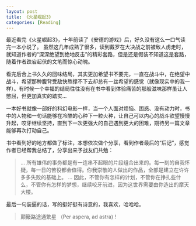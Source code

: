 ```yaml
---
layout: post
title: 《火星崛起3》
categories: [Reading]
---
```


  最近看完《火星崛起3》，十年前读了《安德的游戏》后，好久没有这么一口气读完一本小说了。
虽然这几年成熟了很多，读到戴罗在大决战之前被敌人虏走时，就知道作者的“深深绝望到绝地反击”的精彩套路，但是还是假装不知道这是套路，随着作者跌宕起伏的文笔而惊心动魄。

看完后合上书久久的回味结局，其实更加希望书不要完，一直在战斗中，在绝望中战斗，希望那种腹背受敌快熬撑不下去却总有一丝希望的感觉（就像现实中的我一样）。有时候一个幸福的结局往往没有在书中看到体验痛苦的那般滋味那样虽让人憋屈，但更加真实的踏实...

一本好书就像一部好的科幻电影一样，当一个人面对烦恼、困惑、没有动力时，书中的人物和一句话能够在冷酷的心种下一粒火种，让自己可以内心的战斗欲望慢慢升起，咬牙继续坚持，直到下一次更强大的自己遇到更大的困难，期待另一篇文章能够再次打动自己。

书中看到好的地方都做了标注，本想依次做个分享，看到作者最后的“后记”，感觉作者已经帮我总结了，分享出来予战友们共勉：

> ... 所有雄伟的事务都是有一连串不起眼的片段组合出来的。每一刻的自我怀疑，每一日的苦役都会值得。你我崇敬的人做出的作品，全部是建立在许许多多失败的基础上。
> ... 因此，不管你有怎样的计划，不管你在挣扎些什么，不管你有怎样的梦想，继续咬牙前进，因为这世界需要由你造出的摩天大楼。

最后一句装逼的话，写的挺好挺有诗意的，我喜欢，哈哈哈。
> 颠簸路途通繁星 （Per aspera, ad astra) !
